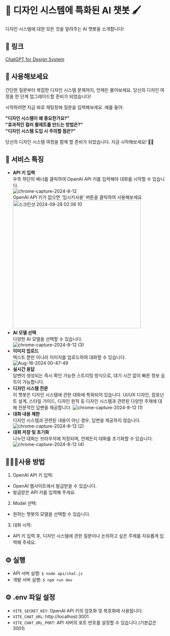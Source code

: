 # 🎨 디자인 시스템에 특화된 AI 챗봇 🖌
디자인 시스템에 대한 모든 것을 알려주는 AI 챗봇을 소개합니다!

## 🔗 링크
[ChatGPT for Design System](https://chat-gpt-for-design-system-plugin.vercel.app/)

## 🚀 사용해보세요
간단한 질문부터 복잡한 디자인 시스템 문제까지, 언제든 물어보세요. 당신의 디자인 여정을 한 단계 업그레이드할 준비가 되었습니다! 

시작하려면 지금 바로 채팅창에 질문을 입력해보세요. 예를 들어: 

**"디자인 시스템이 왜 중요한가요?"**  
**"효과적인 컬러 팔레트를 만드는 방법은?"**  
**"디자인 시스템 도입 시 주의할 점은?"**

당신의 디자인 시스템 여정을 함께 할 준비가 되었습니다. 지금 시작해보세요! 🎨✨


## 🌟 서비스 특징
- **API 키 입력**  
  우측 하단의 배너를 클릭하여 OpenAI API 키를 입력해야 대화를 시작할 수 있습니다.    
    ![chrome-capture-2024-8-12](https://github.com/user-attachments/assets/5a4302e2-bbfe-4260-943c-c65777cf83e2)    
  OpenAI API 키가 없으면 '임시키사용' 버튼을 클릭하여 사용해보세요  
    <img width="400" alt="스크린샷 2024-09-28 02 06 10" src="https://github.com/user-attachments/assets/02574699-d014-426c-9e3d-5a336e185b84">
- **AI 모델 선택**  
  다양한 AI 모델을 선택할 수 있습니다.    
    ![chrome-capture-2024-8-12 (3)](https://github.com/user-attachments/assets/2d5c81e6-ba0b-4471-a5df-3a2f029c406d)
- **이미지 업로드**  
  텍스트 뿐만 아니라 이미지를 업로드하여 대화할 수 있습니다.
  ![Aug-16-2024 00-47-49](https://github.com/user-attachments/assets/83d346f3-c4e0-4199-b8de-6ebed338e1f9)
- **실시간 응답**  
  답변이 생성되는 즉시 확인 가능한 스트리밍 방식으로, 대기 시간 없이 빠른 정보 습득이 가능합니다.
- **디자인 시스템 전문**  
  이 챗봇은 디자인 시스템에 관한 대화에 특화되어 있습니다. UI/UX 디자인, 컴포넌트 설계, 스타일 가이드, 디자인 원칙 등 디자인 시스템과 관련된 다양한 주제에 대해 전문적인 답변을 제공합니다.
  ![chrome-capture-2024-8-12 (1)](https://github.com/user-attachments/assets/b42a4bd4-8af6-422c-82b3-9f69e6be2f8f)
- **대화 내용 제한**  
   디자인 시스템과 관련된 내용이 아닌 경우, 답변을 제공하지 않습니다.    
  ![chrome-capture-2024-8-12 (2)](https://github.com/user-attachments/assets/672d89e2-c0fb-4caf-9ea2-04fd1fdef16b)
- **대화 저장 및 초기화**  
   나누던 대화는 브라우저에 저장되며, 언제든지 대화를 초기화할 수 있습니다.    
  ![chrome-capture-2024-8-12 (4)](https://github.com/user-attachments/assets/90349205-be3d-48c9-b331-d2445fb39512)

## 👩🏻‍💻사용 방법
1. OpenAI API 키 입력:
- OpenAI 웹사이트에서 발급받을 수 있습니다.
- 발급받은 API 키를 입력해 주세요.
2. Model 선택:
- 원하는 챗봇의 모델을 선택할 수 있습니다.
3. 대화 시작:
- API 키 입력 후, 디자인 시스템에 관한 질문이나 논의하고 싶은 주제를 자유롭게 입력해 주세요.

## ⚙️ 실행
- API 서버 실행: `$ node api/chat.js`
- 개발 서버 실행: `$ npm run dev`

## ⚙️ .env 파일 설정
- `VITE_SECRET_KEY`: OpenAI API 키의 암호화 및 복호화에 사용됩니다.
- `VITE_CHAT_URL`: http://localhost:3001
- `VITE_CHAT_URL_PORT`: API 서버의 포트 번호를 설정할 수 있습니다.(기본값은 3001)
